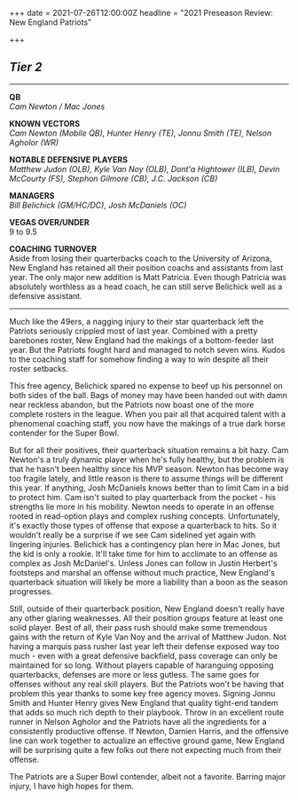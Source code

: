 +++
date = 2021-07-26T12:00:00Z
headline = "2021 Preseason Review: New England Patriots"

+++
## _Tier 2_

***

**QB**  
_Cam Newton / Mac Jones_

**KNOWN VECTORS**  
_Cam Newton (Mobile QB), Hunter Henry (TE), Jonnu Smith (TE), Nelson Agholor (WR)_

**NOTABLE DEFENSIVE PLAYERS**  
_Matthew Judon (OLB),_ _Kyle Van Noy (OLB), Dont'a Hightower (ILB), Devin McCourty (FS), Stephon Gilmore (CB), J.C. Jackson (CB)_

**MANAGERS**  
_Bill Belichick (GM/HC/DC), Josh McDaniels (OC)_

**VEGAS OVER/UNDER**  
9 to 9.5

**COACHING TURNOVER**  
Aside from losing their quarterbacks coach to the University of Arizona, New England has retained all their position coachs and assistants from last year. The only major new addition is Matt Patricia. Even though Patricia was absolutely worthless as a head coach, he can still serve Belichick well as a defensive assistant.

***

Much like the 49ers, a nagging injury to their star quarterback left the Patriots seriously crippled most of last year. Combined with a pretty barebones roster, New England had the makings of a bottom-feeder last year. But the Patriots fought hard and managed to notch seven wins. Kudos to the coaching staff for somehow finding a way to win despite all their roster setbacks.

This free agency, Belichick spared no expense to beef up his personnel on both sides of the ball. Bags of money may have been handed out with damn near reckless abandon, but the Patriots now boast one of the more complete rosters in the league. When you pair all that acquired talent with a phenomenal coaching staff, you now have the makings of a true dark horse contender for the Super Bowl.

But for all their positives, their quarterback situation remains a bit hazy. Cam Newton's a truly dynamic player when he's fully healthy, but the problem is that he hasn't been healthy since his MVP season. Newton has become way too fragile lately, and little reason is there to assume things will be different this year. If anything, Josh McDaniels knows better than to limit Cam in a bid to protect him. Cam isn't suited to play quarterback from the pocket - his strengths lie more in his mobility. Newton needs to operate in an offense rooted in read-option plays and complex rushing concepts. Unfortunately, it's exactly those types of offense that expose a quarterback to hits. So it wouldn't really be a surprise if we see Cam sidelined yet again with lingering injuries. Belichick has a contingency plan here in Mac Jones, but the kid is only a rookie. It'll take time for him to acclimate to an offense as complex as Josh McDaniel's. Unless Jones can follow in Justin Herbert's footsteps and marshal an offense without much practice, New England's quarterback situation will likely be more a liability than a boon as the season progresses.

Still, outside of their quarterback position, New England doesn't really have any other glaring weaknesses. All their position groups feature at least one solid player. Best of all, their pass rush should make some tremendous gains with the return of Kyle Van Noy and the arrival of Matthew Judon. Not having a marquis pass rusher last year left their defense exposed way too much - even with a great defensive backfield, pass coverage can only be maintained for so long. Without players capable of haranguing opposing quarterbacks, defenses are more or less gutless. The same goes for offenses without any real skill players. But the Patriots won't be having that problem this year thanks to some key free agency moves. Signing Jonnu Smith and Hunter Henry gives New England that quality tight-end tandem that adds so much rich depth to their playbook. Throw in an excellent route runner in Nelson Agholor and the Patriots have all the ingredients for a consistently productive offense. If Newton, Damien Harris, and the offensive line can work together to actualize an effective ground game, New England will be surprising quite a few folks out there not expecting much from their offense.

The Patriots are a Super Bowl contender, albeit not a favorite. Barring major injury, I have high hopes for them.  